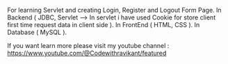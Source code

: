 For learning Servlet and creating Login, Register and Logout Form Page. In Backend ( JDBC, Servlet --> In servlet i have used Cookie for store client first time request data in client side ). In FrontEnd ( HTML, CSS ). In Database ( MySQL ).

If you want learn more please visit my youtube channel : https://www.youtube.com/@Codewithravikant/featured
